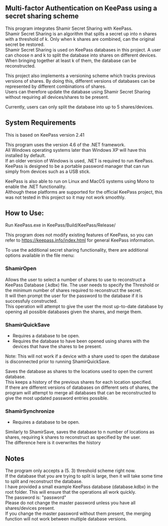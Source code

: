 ## Multi-factor Authentication on KeePass using a secret sharing scheme
This program integrates Shamir Secret Sharing with KeePass.  
Shamir Secret Sharing is an algorithm that splits a secret up into n shares with a threshold of k. Only when k shares are combined, can the original secret be restored.  
Shamir Secret Sharing is used on KeePass databases in this project. A user can choose n and k to split the database into shares on different devices.  
When bringing together at least k of them, the database can be reconstructed. 

This project also implements a versioning scheme which tracks previous versions of shares. By doing this, different versions of databases can be represented by different combinations of shares.  
Users can therefore update the database using Shamir Secret Sharing without requiring all devices/shares to be present.  

Currently, users can only split the database into up to 5 shares/devices.

## System Requirements
This is based on KeePass version 2.41

This program uses the version 4.6 of the .NET framework.  
All Windows operating systems later than Windows XP will have this installed by default.  
If an older version of Windows is used, .NET is required to run KeePass.  
KeePass is designed to be a portable password manager that can run simply from devices such as a USB stick.

KeePass is also able to run on Linux and MacOS systems using Mono to enable the .NET functionality.  
Although these platforms are supported for the official KeePass project, this was not tested in this project so it may not work smoothly.

## How to Use: 
Run KeePass.exe in KeePass/Build/KeePass/Release/

This program does not modify existing features of KeePass, so you can refer to https://keepass.info/index.html for general KeePass information.

To use the additional secret sharing functionality, there are additional options available in the file menu:

### ShamirOpen  
Allows the user to select a number of shares to use to reconstruct a KeePass Database (.kdbx) file. The user needs to specify the Threshold or the minimum number of shares required to reconstruct the secret.  
It will then prompt the user for the password to the database if it is successfuly constructed.  
This operation will attempt to give the user the most up-to-date database by opening all possible databases given the shares, and merge them.

### ShamirQuickSave 
- Requires a database to be open.  
- Requires the database to have been opened using shares with the devices that have the shares to be present.

Note: This will not work if a device with a share used to open the database is disconnected prior to running ShamirQuickSave.  

Saves the database as shares to the locations used to open the current database.  
This keeps a history of the previous shares for each location specified.  
If there are different versions of databases on different sets of shares, the program will attempt to merge all databases that can be reconstructed to give the most updated password entries possible.  


### ShamirSynchronize 
- Requires a database to be open.  

Similarly to ShamirSave,
saves the database to n number of locations as shares, requiring k shares to reconstruct as specified by the user.  
The difference here is it overwrites the history

## Notes
The program only accepts a (5. 3) threshold scheme right now.  
If the database that you are trying to split is large, then it will take some time to split and reconstruct the database.  
I have provided a small example KeePass database (database.kdbx) in the root folder. This will ensure that the operations all work quickly.  
The password is: "password"  
Please do not change the master password unless you have all shares/devices present.  
If you change the master password without them present, the merging function will not work between multiple database versions.

